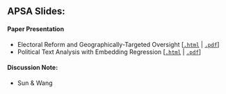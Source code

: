 
## APSA Slides:

#### Paper Presentation
 
- Electoral Reform and Geographically-Targeted Oversight [[`.html`]() | [`.pdf`]()]
- Political Text Analysis with Embedding Regression  [[`.html`]() | [`.pdf`]()]


#### Discussion Note:

- Sun &  Wang 
